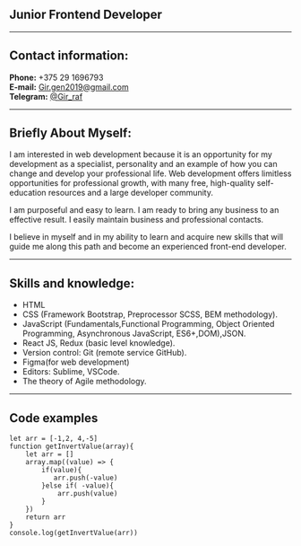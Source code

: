 ## Junior Frontend Developer
***
## Contact information:  
__Phone:__ +375 29 1696793  
__E-mail:__ Gir.gen2019@gmail.com  
__Telegram:__ [@Gir_raf](https://t.me/Gir_raf)
***
## Briefly About Myself:
I am interested in web development because it is an opportunity for my development as a specialist, personality and an example of how you can change and develop your professional life. Web development offers limitless opportunities for professional growth, with many free, high-quality self-education resources and a large developer community.

I am purposeful and easy to learn. I am ready to bring any business to an effective result. I easily maintain business and professional contacts.

I believe in myself and in my ability to learn and acquire new skills that will guide me along this path and become an experienced front-end developer. 
***
## Skills and knowledge:

*   HTML
*    CSS (Framework Bootstrap, Preprocessor SCSS, BEM methodology).
*   JavaScript (Fundamentals,Functional Programming, Object Oriented Programming, Asynchronous JavaScript, ES6+,DOM),JSON.
*   React JS, Redux (basic level knowledge).
*   Version control: Git (remote service GitHub).
*   Figma(for web development)
*   Editors: Sublime, VSCode.
*   The theory of Agile methodology.
***
## Code examples
```
let arr = [-1,2, 4,-5]
function getInvertValue(array){
    let arr = []
    array.map((value) => {
        if(value){
           arr.push(-value)
        }else if( -value){
            arr.push(value)
        }
    })
    return arr
}
console.log(getInvertValue(arr))
```
